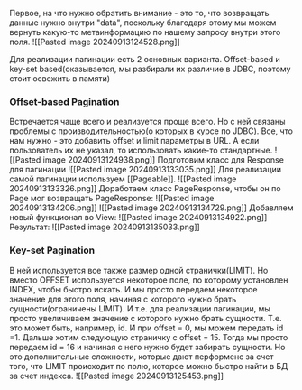 Первое, на что нужно обратить внимание - это то, что возвращать данные нужно внутри "data", поскольку благодаря этому мы можем вернуть какую-то метаинформацию по нашему запросу внутри этого поля.
![[Pasted image 20240913124528.png]]

Для реализации пагинации есть 2 основных варианта. Offset-based и key-set based(оказывается, мы разбирали их различие в JDBC, поэтому стоит освежить в памяти)
### Offset-based Pagination
Встречается чаще всего и реализуется проще всего. Но с ней связаны проблемы с производительностью(о которых в курсе по JDBC). Все, что нам нужно - это добавить offset и limit параметры в URL. А если пользователь их не указал, то использовать какие-то стандартные.
![[Pasted image 20240913124938.png]]
Подготовим класс для Response для пагинации
![[Pasted image 20240913133035.png]]
Для реализации самой пагинации используем [[Pageable]].
![[Pasted image 20240913133326.png]]
 Доработаем класс PageResponse, чтобы он по Page мог возвращать PageResponse:
 ![[Pasted image 20240913134206.png]]
 ![[Pasted image 20240913134729.png]]
 Добавляем новый функционал во View:
 ![[Pasted image 20240913134922.png]]
 Результат:
 ![[Pasted image 20240913135033.png]]
### Key-set Pagination
В ней используется все также размер одной странички(LIMIT). Но вместо OFFSET используется некоторое поле, по которому установлен INDEX, чтобы быстро искать. И мы просто передаем некоторое значение для этого поля, начиная с которого нужно брать сущности(ограничены LIMIT). И т.е. для реализации пагинации, мы просто увеличиваем значение с которого нужно брать сущности. Т.е. это может быть, например, id. И при offset = 0, мы можем передать id =1. Дальше хотим следующую страничку с offset = 15. Тогда мы просто передаем id = 16 и начиная с него нужно будет забирать сущности. Но это дополнительные сложности, которые дают перформенс за счет того, что LIMIT происходит по полю, которое можно быстро найти в БД за счет индекса.
![[Pasted image 20240913125453.png]]